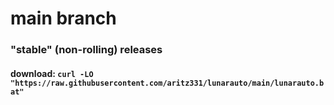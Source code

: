 # main branch
### "stable" (non-rolling) releases
#### download: `curl -LO "https://raw.githubusercontent.com/aritz331/lunarauto/main/lunarauto.bat"`
